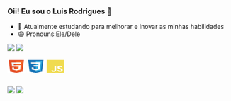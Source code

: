 ### Oii! Eu sou o Luis Rodrigues 🤙

- 🦉 Atualmente estudando para melhorar e inovar as minhas habilidades 
- 😄 Pronouns:Ele/Dele

<div>
 <img height="180em" src="https://github-readme-stats.vercel.app/api?username=oluisrodrigues&show_icons=true&theme=dark&include_all_commits=true&count_private=true"/>
  <img height="180em" src="https://github-readme-stats.vercel.app/api/top-langs/?username=oluisrodrigues&layout=compact&langs_count=7&theme=dark"/></a>
</div>
 

  
  
  <div style="display: inline_block"><br>
  <img align="center" alt="Luis-HTML" height="30" width="40" src="https://raw.githubusercontent.com/devicons/devicon/master/icons/html5/html5-original.svg">
  <img align="center" alt="Luis-CSS" height="30" width="40" src="https://raw.githubusercontent.com/devicons/devicon/master/icons/css3/css3-original.svg">
  <img align="center" alt="Luis-Js" height="30" width="40" src="https://raw.githubusercontent.com/devicons/devicon/master/icons/javascript/javascript-plain.svg">
  </div>
  
  ##
 
<div>
  <a href="https://www.instagram.com/luisaofps/" target="_blank"><img src="https://img.shields.io/badge/-Instagram-%23E4405F?style=for-the-badge&logo=instagram&logoColor=white" target="_blank"></a>
  <a href = "mailto:devluisrodrigues@gmail.com"><img src="https://img.shields.io/badge/-Gmail-%23333?style=for-the-badge&logo=gmail&logoColor=white" target="_blank"></a>
</div>
